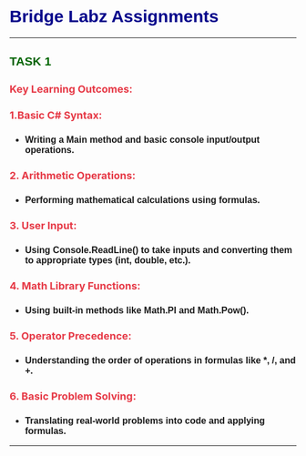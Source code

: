 <!-- Markdown section with HTML and CSS elements -->

<h1 style="font-family: Arial, sans-serif; color: darkblue; font-size: 30px;">Bridge Labz Assignments</h1>

---

<h2 style="color: darkgreen; font-family: Verdana, sans-serif;">TASK 1</h2>

<h3 style="font-size: 18px; color: #e63946;">Key Learning Outcomes:</h3>

<h4 style="font-size: 18px; color: #e63946;">1.Basic C# Syntax: </h4>
<ul style="font-family: Arial, sans-serif; font-size: 16px;">
  <li><strong>Writing a Main method and basic console input/output operations.</li>
</ul>

<h4 style="font-size: 18px; color: #e63946;">2. Arithmetic Operations: </h4>
<ul style="font-family: Arial, sans-serif; font-size: 16px;">
  <li><strong>Performing mathematical calculations using formulas.</li>
</ul>

<h4 style="font-size: 18px; color: #e63946;">3. User Input: </h4>
<ul style="font-family: Arial, sans-serif; font-size: 16px;">
  <li><strong>Using Console.ReadLine() to take inputs and converting them to appropriate types (int, double, etc.).</li>
</ul>

<h4 style="font-size: 18px; color: #e63946;">4. Math Library Functions: </h4>
<ul style="font-family: Arial, sans-serif; font-size: 16px;">
  <li><strong>Using built-in methods like Math.PI and Math.Pow().</li>
</ul>

<h4 style="font-size: 18px; color: #e63946;">5. Operator Precedence: </h4>
<ul style="font-family: Arial, sans-serif; font-size: 16px;">
  <li><strong>Understanding the order of operations in formulas like *, /, and +.</li>
</ul>

<h4 style="font-size: 18px; color: #e63946;">6. Basic Problem Solving: </h4>
<ul style="font-family: Arial, sans-serif; font-size: 16px;">
  <li><strong>Translating real-world problems into code and applying formulas.</li>
</ul>

---